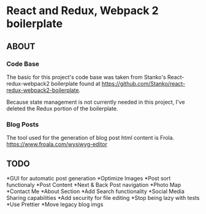 # React and Redux, Webpack 2 boilerplate



## ABOUT

### Code Base
The basic for this project's code base was taken from Stanko's React-redux-webpack2 boilerplate found at <https://github.com/Stanko/react-redux-webpack2-boilerplate>.

Because state management is not currently needed in this project, I've deleted the Redux portion of the boilerplate.

### Blog Posts
The tool used for the generation of blog post html content is Frola.
https://www.froala.com/wysiwyg-editor

## TODO

*GUI for automatic post generation
*Optimize Images
*Post sort functionaly
*Post Content
*Next & Back Post navigation
*Photo Map
*Contact Me
*About Section
*Add Search functionality
*Social Media Sharing capabilities
*Add security for file editing
*Stop being lazy with tests
*Use Prettier
*Move legacy blog imgs

